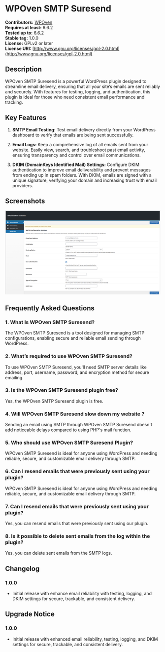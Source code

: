 # WPOven SMTP Suresend

**Contributors:** [WPOven](https://www.wpoven.com/)  
**Requires at least:** 6.6.2  
**Tested up to:** 6.6.2  
**Stable tag:** 1.0.0  
**License:** GPLv2 or later  
**License URI:** [http://www.gnu.org/licenses/gpl-2.0.html](http://www.gnu.org/licenses/gpl-2.0.html)  

## Description

WPOven SMTP Suresend is a powerful WordPress plugin designed to streamline email delivery, ensuring that all your site’s emails are sent reliably and securely. With features for testing, logging, and authentication, this plugin is ideal for those who need consistent email performance and tracking.

## Key Features

1. **SMTP Email Testing:** 
Test email delivery directly from your WordPress dashboard to verify that emails are being sent successfully.

2. **Email Logs:** 
Keep a comprehensive log of all emails sent from your website. Easily view, search, and troubleshoot past email activity, ensuring transparency and control over email communications.

3. **DKIM (DomainKeys Identified Mail) Settings:** 
Configure DKIM authentication to improve email deliverability and prevent messages from ending up in spam folders. With DKIM, emails are signed with a unique signature, verifying your domain and increasing trust with email providers.



## Screenshots
![SMTP Suresend](https://github.com/baseapp/wpoven_suresend/blob/main/assets/screenshots/wpoven-smtp-suresend.png)

## Frequently Asked Questions

### 1. What Is WPOven SMTP Suresend?
The WPOven SMTP Suresend is a tool designed for managing SMTP configurations, enabling secure and reliable email sending through WordPress.

### 2. What’s required to use WPOven SMTP Suresend?
To use WPOven SMTP Suresend, you'll need SMTP server details like address, port, username, password, and encryption method for secure emailing.

### 3. Is the WPOven SMTP Suresend plugin free?
Yes, the WPOven SMTP Suresend plugin is free.

### 4. Will WPOven SMTP Suresend slow down my website ?
Sending an email using SMTP through WPOven SMTP Suresend doesn't add noticeable delays compared to using PHP's mail function.

### 5. Who should use WPOven SMTP Suresend Plugin?
WPOven SMTP Suresend is ideal for anyone using WordPress and needing reliable, secure, and customizable email delivery through SMTP.

### 6. Can I resend emails that were previously sent using your plugin?
WPOven SMTP Suresend is ideal for anyone using WordPress and needing reliable, secure, and customizable email delivery through SMTP.

### 7. Can I resend emails that were previously sent using your plugin?
Yes, you can resend emails that were previously sent using our plugin.

### 8. Is it possible to delete sent emails from the log within the plugin?
Yes, you can delete sent emails from the SMTP logs.

## Changelog

### 1.0.0
- Initial release with enhance email reliability with testing, logging, and DKIM settings for secure, trackable, and consistent delivery.

## Upgrade Notice
### 1.0.0 
- Initial release with enhanced email reliability, testing, logging, and DKIM settings for secure, trackable, and consistent delivery.